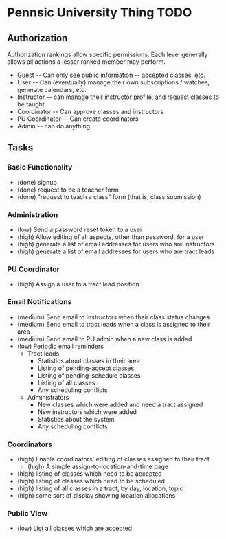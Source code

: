 # Pennsic University Thing TODO

## Authorization

Authorization rankings allow specific permissions.  Each level generally
allows all actions a lesser ranked member may perform.

* Guest -- Can only see public information -- accepted classes, etc.
* User -- Can (eventually) manage their own subscriptions / watches, generate calendars, etc.
* Instructor -- can manage their instructor profile, and request classes to be taught.
* Coordinator -- Can approve classes and instructors
* PU Coordinator -- Can create coordinators
* Admin -- can do anything

## Tasks

### Basic Functionality

* (done)  signup
* (done) request to be a teacher form
* (done) "request to teach a class" form (that is, class submission)

### Administration

* (low) Send a password reset token to a user
* (high) Allow editing of all aspects, other than password, for a user
* (high) generate a list of email addresses for users who are instructors
* (high) generate a list of email addresses for users who are tract leads

### PU Coordinator

* (high) Assign a user to a tract lead position


### Email Notifications

* (medium) Send email to instructors when their class status changes
* (medium) Send email to tract leads when a class is assigned to their area
* (medium) Send email to PU admin when a new class is added
* (low) Periodic email reminders
   * Tract leads
      * Statistics about classes in their area
      * Listing of pending-accept classes
      * Listing of pending-schedule classes
      * Listing of all classes
      * Any scheduling conflicts
   * Administrators
      * New classes which were added and need a tract assigned
      * New instructors which were added
      * Statistics about the system
      * Any scheduling conflicts

### Coordinators

* (high) Enable coordinators' editing of classes assigned to their tract
   * (high) A simple assign-to-location-and-time page
* (high) listing of classes which need to be accepted
* (high) listing of classes which need to be scheduled
* (high) listing of all classes in a tract, by day, location, topic
* (high) some sort of display showing location allocations

### Public View

* (low) List all classes which are accepted
